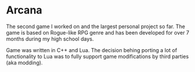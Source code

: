 # Arcana

The second game I worked on and the largest personal project so far. The game is based on Rogue-like RPG genre and has been developed for over 7 months during my high school days.

Game was written in C++ and Lua. The decision behing porting a lot of functionality to Lua was to fully support game modifications by third parties (aka modding).
